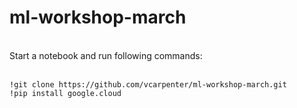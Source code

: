# ml-workshop-march
<br>
Start a notebook and run following commands:<br><br>

```
!git clone https://github.com/vcarpenter/ml-workshop-march.git  
!pip install google.cloud 
```

 
